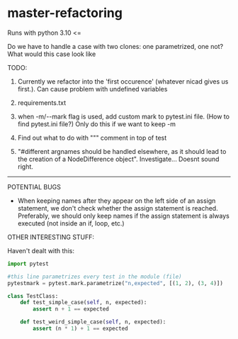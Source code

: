 # master-refactoring


Runs with python 3.10 <=


Do we have to handle a case with two clones: one parametrized, one not? What would this case look like

TODO:
1. Currently we refactor into the 'first occurence' (whatever nicad gives us first.). Can cause problem with undefined variables

2. requirements.txt

3. when -m/--mark flag is used, add custom mark to pytest.ini file. (How to find pytest.ini file?) Only do this if we want to keep -m

4. Find out what to do with """ comment in top of test

5. "#different argnames should be handled elsewhere, as it should lead to the creation of a NodeDifference object". Investigate...
Doesnt sound right.

-------------------------------------------------------------------------------------------


POTENTIAL BUGS

- When keeping names after they appear on the left side of an assign statement, we don't check whether the assign statement is reached. Preferably, we should only keep names if the assign statement is always executed (not inside an if, loop, etc.)  



OTHER INTERESTING STUFF:

Haven't dealt with this:
```python
import pytest

#this line parametrizes every test in the module (file)
pytestmark = pytest.mark.parametrize("n,expected", [(1, 2), (3, 4)])

class TestClass:
    def test_simple_case(self, n, expected):
        assert n + 1 == expected

    def test_weird_simple_case(self, n, expected):
        assert (n * 1) + 1 == expected

```

